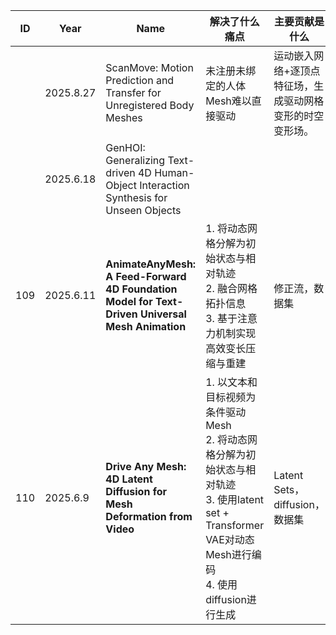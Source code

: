 |ID|Year|Name|解决了什么痛点|主要贡献是什么|Tags|Link|
|---|---|---|---|---|---|---|
||2025.8.27|ScanMove: Motion Prediction and Transfer for Unregistered Body Meshes|未注册未绑定的人体Mesh难以直接驱动|运动嵌入网络+逐顶点特征场，生成驱动网格变形的时空变形场。|
||2025.6.18|GenHOI: Generalizing Text-driven 4D Human-Object Interaction Synthesis for Unseen Objects||    |[link](201.md)|
|109|2025.6.11|**AnimateAnyMesh: A Feed-Forward 4D Foundation Model for Text-Driven Universal Mesh Animation**| 1. 将动态网格分解为初始状态与相对轨迹<br> 2. 融合网格拓扑信息 <br> 3. 基于注意力机制实现高效变长压缩与重建| 修正流，数据集   |[link](https://caterpillarstudygroup.github.io/ReadPapers/109.html)|
|110|2025.6.9|**Drive Any Mesh: 4D Latent Diffusion for Mesh Deformation from Video**|1. 以文本和目标视频为条件驱动Mesh<br> 2. 将动态网格分解为初始状态与相对轨迹 <br> 3. 使用latent set + Transformer VAE对动态Mesh进行编码<br> 4. 使用diffusion进行生成| Latent Sets，diffusion，数据集  |[link](https://caterpillarstudygroup.github.io/ReadPapers/110.html)|